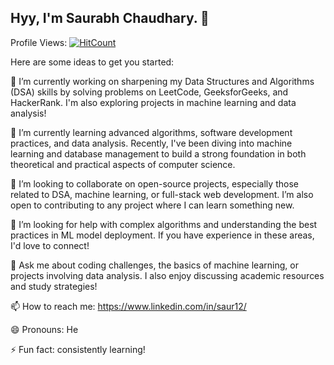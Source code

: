 ## Hyy, I'm Saurabh Chaudhary. 👋
 Profile Views: [![HitCount](https://hits.dwyl.com/saurabhchaudhary05/saurabhchaudhary05.svg?style=flat-square)](http://hits.dwyl.com/saurabhchaudhary05/saurabhchaudhary05)
<!--
**saurabhchaudhary05/saurabhchaudhary05** is a ✨ _special_ ✨ repository because its `README.md` (this file) appears on your GitHub profile.
-->
Here are some ideas to get you started:

🔭 I’m currently working on sharpening my Data Structures and Algorithms (DSA) skills by solving problems on LeetCode, GeeksforGeeks, and HackerRank. I'm also exploring projects in machine learning and data analysis!

🌱 I’m currently learning advanced algorithms, software development practices, and data analysis. Recently, I've been diving into machine learning and database management to build a strong foundation in both theoretical and practical aspects of computer science.

👯 I’m looking to collaborate on open-source projects, especially those related to DSA, machine learning, or full-stack web development. I’m also open to contributing to any project where I can learn something new.

🤔 I’m looking for help with complex algorithms and understanding the best practices in ML model deployment. If you have experience in these areas, I'd love to connect!

💬 Ask me about coding challenges, the basics of machine learning, or projects involving data analysis. I also enjoy discussing academic resources and study strategies!

📫 How to reach me: https://www.linkedin.com/in/saur12/

😄 Pronouns: He

⚡ Fun fact:  consistently learning!


